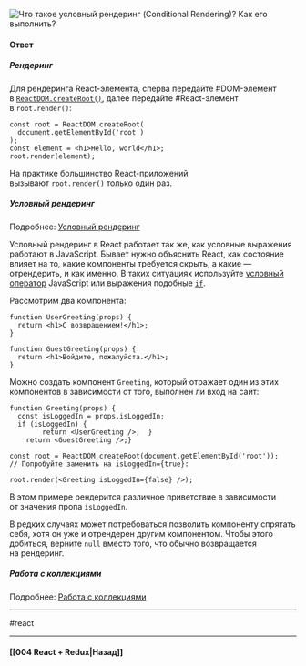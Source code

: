 ![Что такое условный рендеринг (Conditional Rendering)? Как его выполнить?](https://youtu.be/81yRgVQ1ciM?t=224)

#### Ответ
##### Рендеринг

Для рендеринга React-элемента, сперва передайте #DOM-элемент в [`ReactDOM.createRoot()`](https://ru.reactjs.org/docs/react-dom-client.html#createroot), далее передайте #React-элемент в `root.render()`:

```
const root = ReactDOM.createRoot(
  document.getElementById('root')
);
const element = <h1>Hello, world</h1>;
root.render(element);
```

 На практике большинство React-приложений вызывают `root.render()` только один раз. 

##### Условный рендеринг
Подробнее: [Условный рендеринг](https://ru.reactjs.org/docs/conditional-rendering.html)

Условный рендеринг в React работает так же, как условные выражения работают в JavaScript. Бывает нужно объяснить React, как состояние влияет на то, какие компоненты требуется скрыть, а какие — отрендерить, и как именно. В таких ситуациях используйте [условный оператор](https://developer.mozilla.org/ru/docs/Web/JavaScript/Reference/Operators/%D0%A3%D1%81%D0%BB%D0%BE%D0%B2%D0%BD%D1%8B%D0%B9_%D0%BE%D0%BF%D0%B5%D1%80%D0%B0%D1%82%D0%BE%D1%80) JavaScript или выражения подобные [`if`](https://developer.mozilla.org/ru/docs/Web/JavaScript/Reference/Statements/if...else).

Рассмотрим два компонента:

```
function UserGreeting(props) {
  return <h1>С возвращением!</h1>;
}

function GuestGreeting(props) {
  return <h1>Войдите, пожалуйста.</h1>;
}
```

Можно создать компонент `Greeting`, который отражает один из этих компонентов в зависимости от того, выполнен ли вход на сайт:

```
function Greeting(props) {
  const isLoggedIn = props.isLoggedIn;
  if (isLoggedIn) {    
		return <UserGreeting />;  }  
	return <GuestGreeting />;}

const root = ReactDOM.createRoot(document.getElementById('root')); 
// Попробуйте заменить на isLoggedIn={true}:

root.render(<Greeting isLoggedIn={false} />);
```

В этом примере рендерится различное приветствие в зависимости от значения пропа `isLoggedIn`.

В редких случаях может потребоваться позволить компоненту спрятать себя, хотя он уже и отрендерен другим компонентом. Чтобы этого добиться, верните `null` вместо того, что обычно возвращается на рендеринг.

##### Работа с коллекциями
Подробнее: [Работа с коллекциями](https://ru.hexlet.io/courses/js-react/lessons/jsx-collections/theory_unit)


____
#react

____

#### [[004 React + Redux|Назад]]